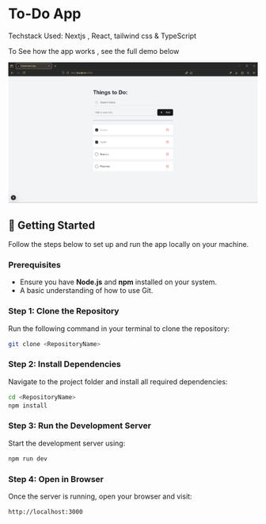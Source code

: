 # To-Do App

Techstack Used: Nextjs , React, tailwind css & TypeScript

To See how the app works , see the full demo below

[![Watch the video](public/img1.png)](https://www.youtube.com/watch?v=6R5w5XYnWVs)

## 🚀 Getting Started

Follow the steps below to set up and run the app locally on your machine.

### Prerequisites
- Ensure you have **Node.js** and **npm** installed on your system.
- A basic understanding of how to use Git.

### Step 1: Clone the Repository

Run the following command in your terminal to clone the repository:
```bash  
git clone <RepositoryName>  
```  

### Step 2: Install Dependencies

Navigate to the project folder and install all required dependencies:
```bash  
cd <RepositoryName>  
npm install  
```  

### Step 3: Run the Development Server

Start the development server using:
```bash  
npm run dev  
```  

### Step 4: Open in Browser

Once the server is running, open your browser and visit:
```
http://localhost:3000  
```  
